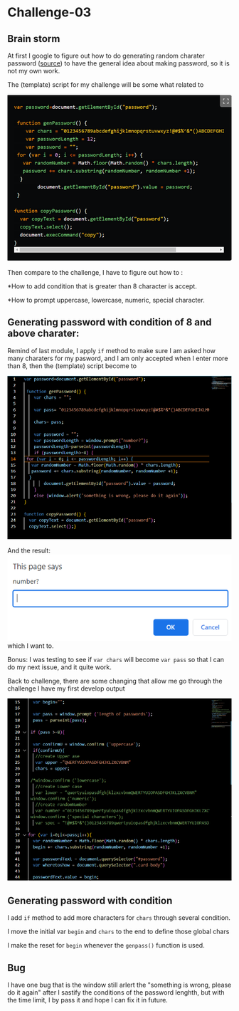 # Challenge-03

## Brain storm
At first I google to figure out how to do generating random charater password ([source](https://dev.to/code_mystery/random-password-generator-using-javascript-6a)) to have the general idea about making password, so it is not my own work.

The (template) script for my challenge will be some what related to 

![this](./Develop/assets/images/img%201.PNG)

Then compare to the challenge, I have to figure out how to :

*How to add condition that is greater than 8 character is accept.

*How to prompt uppercase, lowercase, numeric, special character.

## Generating password with condition of 8 and above charater:

Remind of last module, I apply `if` method to make sure I am asked how many charaters for my pasword, and I am only accepted when I enter more than 8, then the (template) script become to 

![this](./Develop/assets/images/img%202.PNG)

And the result: 
![this](./Develop/assets/images/img%203.PNG) 
which I want to.

Bonus: I was testing to see if `var chars` will become `var pass` so that I can do my next issue, and it quite work.

Back to challenge, there are some changing that allow me go through the challenge I have my first develop output 

![first-output](./Develop/assets/images/img4.PNG)

## Generating password with condition

I add `if` method to add more characters for `chars` through several condition.

I move the initial var `begin` and `chars` to the end to define those global chars 

I make the reset for `begin` whenever the `genpass()` function is used.

## Bug

I have one bug that is the window still arlert the "something is wrong, please do it again" after I sastify the conditions of the password lenghth, but with the time limit, I by pass it and hope I can fix it in future.